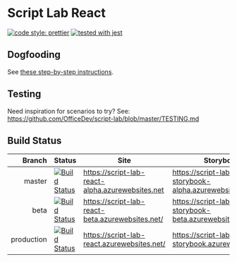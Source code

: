 # Script Lab React

[![code style: prettier](https://img.shields.io/badge/code_style-prettier-ff69b4.svg?style=flat-square)](https://github.com/prettier/prettier) [![tested with jest](https://img.shields.io/badge/tested_with-jest-99424f.svg)](https://github.com/facebook/jest)

## Dogfooding

See [these step-by-step instructions](./DOGFOOD.md).

## Testing

Need inspiration for scenarios to try? See:
https://github.com/OfficeDev/script-lab/blob/master/TESTING.md

## Build Status

|     Branch | Status                                                                                                                                                                 | Site                                             | Storybook                                                   |
| ---------: | ---------------------------------------------------------------------------------------------------------------------------------------------------------------------- | ------------------------------------------------ | ----------------------------------------------------------- |
|     master | [![Build Status](https://travis-ci.com/OfficeDev/script-lab-react.svg?token=QwPYmFbjQw87cQmG1ogy&branch=master)](https://travis-ci.com/OfficeDev/script-lab-react)     | https://script-lab-react-alpha.azurewebsites.net | https://script-lab-react-storybook-alpha.azurewebsites.net/ |
|       beta | [![Build Status](https://travis-ci.com/OfficeDev/script-lab-react.svg?token=QwPYmFbjQw87cQmG1ogy&branch=beta)](https://travis-ci.com/OfficeDev/script-lab-react)       | https://script-lab-react-beta.azurewebsites.net/ | https://script-lab-react-storybook-beta.azurewebsites.net/  |
| production | [![Build Status](https://travis-ci.com/OfficeDev/script-lab-react.svg?token=QwPYmFbjQw87cQmG1ogy&branch=production)](https://travis-ci.com/OfficeDev/script-lab-react) | https://script-lab-react.azurewebsites.net/      | https://script-lab-react-storybook.azurewebsites.net/       |
